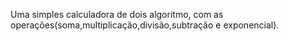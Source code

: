Uma simples calculadora de dois algoritmo, com as operações(soma,multiplicação,divisão,subtração e exponencial).
